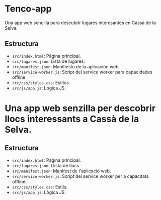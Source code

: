 # Tenco-app

Una app web sencilla para descubrir lugares interesantes en Cassà de la Selva.

## Estructura

- `src/index.html`: Página principal.
- `src/lugares.json`: Lista de lugares.
- `src/manifest.json`: Manifiesto de la aplicación web.
- `src/service-worker.js`: Script del service worker para capacidades offline.
- `src/css/styles.css`: Estilos.
- `src/js/app.js`: Lógica JS.

# Una app web senzilla per descobrir llocs interessants a Cassà de la Selva.

## Estructura

- `src/index.html`: Pàgina principal.
- `src/lugares.json`: Llista de llocs.
- `src/manifest.json`: Manifest de l'aplicació web.
- `src/service-worker.js`: Script del service worker per a capacitats offline.
- `src/css/styles.css`: Estils.
- `src/js/app.js`: Lògica JS.
